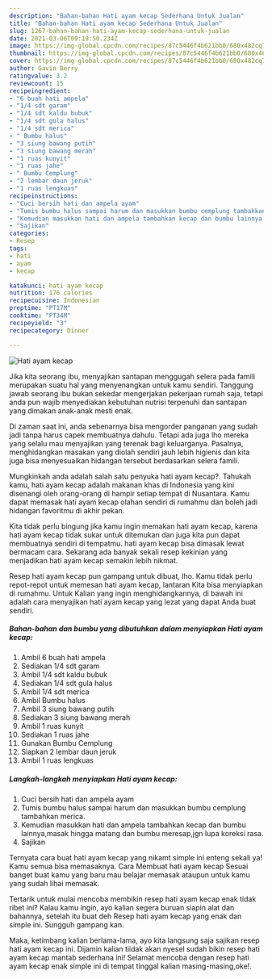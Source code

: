 ```yaml
---
description: "Bahan-bahan Hati ayam kecap Sederhana Untuk Jualan"
title: "Bahan-bahan Hati ayam kecap Sederhana Untuk Jualan"
slug: 1267-bahan-bahan-hati-ayam-kecap-sederhana-untuk-jualan
date: 2021-03-06T09:19:50.234Z
image: https://img-global.cpcdn.com/recipes/87c5446f4b621bb0/680x482cq70/hati-ayam-kecap-foto-resep-utama.jpg
thumbnail: https://img-global.cpcdn.com/recipes/87c5446f4b621bb0/680x482cq70/hati-ayam-kecap-foto-resep-utama.jpg
cover: https://img-global.cpcdn.com/recipes/87c5446f4b621bb0/680x482cq70/hati-ayam-kecap-foto-resep-utama.jpg
author: Gavin Berry
ratingvalue: 3.2
reviewcount: 15
recipeingredient:
- "6 buah hati ampela"
- "1/4 sdt garam"
- "1/4 sdt kaldu bubuk"
- "1/4 sdt gula halus"
- "1/4 sdt merica"
- " Bumbu halus"
- "3 siung bawang putih"
- "3 siung bawang merah"
- "1 ruas kunyit"
- "1 ruas jahe"
- " Bumbu Cemplung"
- "2 lembar daun jeruk"
- "1 ruas lengkuas"
recipeinstructions:
- "Cuci bersih hati dan ampela ayam"
- "Tumis bumbu halus sampai harum dan masukkan bumbu cemplung tambahkan merica."
- "Kemudian masukkan hati dan ampela tambahkan kecap dan bumbu lainnya,masak hingga matang dan bumbu meresap,jgn lupa koreksi rasa."
- "Sajikan"
categories:
- Resep
tags:
- hati
- ayam
- kecap

katakunci: hati ayam kecap 
nutrition: 176 calories
recipecuisine: Indonesian
preptime: "PT17M"
cooktime: "PT34M"
recipeyield: "3"
recipecategory: Dinner

---
```



![Hati ayam kecap](https://img-global.cpcdn.com/recipes/87c5446f4b621bb0/680x482cq70/hati-ayam-kecap-foto-resep-utama.jpg)

Jika kita seorang ibu, menyajikan santapan menggugah selera pada famili merupakan suatu hal yang menyenangkan untuk kamu sendiri. Tanggung jawab seorang ibu bukan sekedar mengerjakan pekerjaan rumah saja, tetapi anda pun wajib menyediakan kebutuhan nutrisi terpenuhi dan santapan yang dimakan anak-anak mesti enak.

Di zaman  saat ini, anda sebenarnya bisa mengorder panganan yang sudah jadi tanpa harus capek membuatnya dahulu. Tetapi ada juga lho mereka yang selalu mau menyajikan yang terenak bagi keluarganya. Pasalnya, menghidangkan masakan yang diolah sendiri jauh lebih higienis dan kita juga bisa menyesuaikan hidangan tersebut berdasarkan selera famili. 



Mungkinkah anda adalah salah satu penyuka hati ayam kecap?. Tahukah kamu, hati ayam kecap adalah makanan khas di Indonesia yang kini disenangi oleh orang-orang di hampir setiap tempat di Nusantara. Kamu dapat memasak hati ayam kecap olahan sendiri di rumahmu dan boleh jadi hidangan favoritmu di akhir pekan.

Kita tidak perlu bingung jika kamu ingin memakan hati ayam kecap, karena hati ayam kecap tidak sukar untuk ditemukan dan juga kita pun dapat membuatnya sendiri di tempatmu. hati ayam kecap bisa dimasak lewat bermacam cara. Sekarang ada banyak sekali resep kekinian yang menjadikan hati ayam kecap semakin lebih nikmat.

Resep hati ayam kecap pun gampang untuk dibuat, lho. Kamu tidak perlu repot-repot untuk memesan hati ayam kecap, lantaran Kita bisa menyiapkan di rumahmu. Untuk Kalian yang ingin menghidangkannya, di bawah ini adalah cara menyajikan hati ayam kecap yang lezat yang dapat Anda buat sendiri.

<!--inarticleads1-->

##### Bahan-bahan dan bumbu yang dibutuhkan dalam menyiapkan Hati ayam kecap:

1. Ambil 6 buah hati ampela
1. Sediakan 1/4 sdt garam
1. Ambil 1/4 sdt kaldu bubuk
1. Sediakan 1/4 sdt gula halus
1. Ambil 1/4 sdt merica
1. Ambil  Bumbu halus
1. Ambil 3 siung bawang putih
1. Sediakan 3 siung bawang merah
1. Ambil 1 ruas kunyit
1. Sediakan 1 ruas jahe
1. Gunakan  Bumbu Cemplung
1. Siapkan 2 lembar daun jeruk
1. Ambil 1 ruas lengkuas




<!--inarticleads2-->

##### Langkah-langkah menyiapkan Hati ayam kecap:

1. Cuci bersih hati dan ampela ayam
1. Tumis bumbu halus sampai harum dan masukkan bumbu cemplung tambahkan merica.
1. Kemudian masukkan hati dan ampela tambahkan kecap dan bumbu lainnya,masak hingga matang dan bumbu meresap,jgn lupa koreksi rasa.
1. Sajikan




Ternyata cara buat hati ayam kecap yang nikamt simple ini enteng sekali ya! Kamu semua bisa memasaknya. Cara Membuat hati ayam kecap Sesuai banget buat kamu yang baru mau belajar memasak ataupun untuk kamu yang sudah lihai memasak.

Tertarik untuk mulai mencoba membikin resep hati ayam kecap enak tidak ribet ini? Kalau kamu ingin, ayo kalian segera buruan siapin alat dan bahannya, setelah itu buat deh Resep hati ayam kecap yang enak dan simple ini. Sungguh gampang kan. 

Maka, ketimbang kalian berlama-lama, ayo kita langsung saja sajikan resep hati ayam kecap ini. Dijamin kalian tiidak akan nyesel sudah bikin resep hati ayam kecap mantab sederhana ini! Selamat mencoba dengan resep hati ayam kecap enak simple ini di tempat tinggal kalian masing-masing,oke!.

